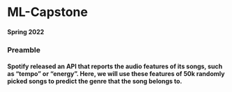 # ML-Capstone
#### Spring 2022
### Preamble
#### Spotify released an API that reports the audio features of its songs, such as “tempo” or “energy”. Here, we will use these features of 50k randomly picked songs to predict the genre that the song belongs to.
